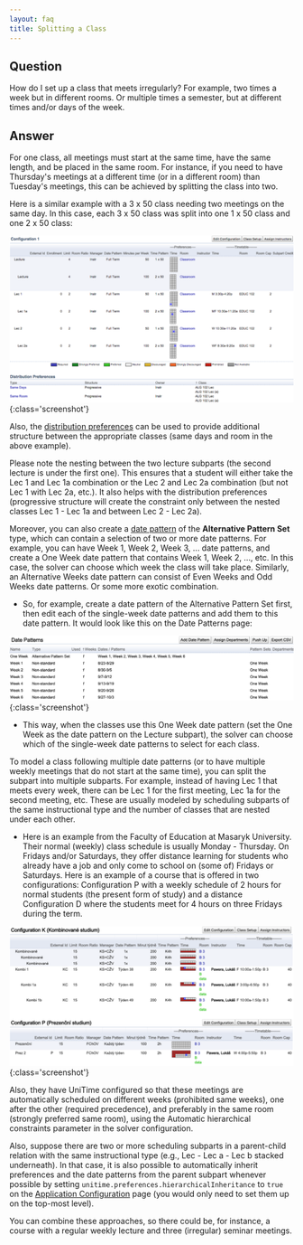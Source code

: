 ```yaml
---
layout: faq
title: Splitting a Class
---
```

## Question

How do I set up a class that meets irregularly? For example, two times a week but in different rooms. Or multiple times a semester, but at different times and/or days of the week.

## Answer

For one class, all meetings must start at the same time, have the same length, and be placed in the same room. For instance, if you need to have Thursday's meetings at a different time (or in a different room) than Tuesday's meetings, this can be achieved by splitting the class into two. 

Here is a similar example with a 3 x 50 class needing two meetings on the same day. In this case, each 3 x 50 class was split into one 1 x 50 class and one 2 x 50 class:

![Splitting a Class](images/splitting-a-class-1.png){:class='screenshot'}

Also, the [distribution preferences](../distribution-preferences) can be used to provide additional structure between the appropriate classes (same days and room in the above example).

Please note the nesting between the two lecture subparts (the second lecture is under the first one). This ensures that a student will either take the Lec 1 and Lec 1a combination or the Lec 2 and Lec 2a combination (but not Lec 1 with Lec 2a, etc.). It also helps with the distribution preferences (progressive structure will create the constraint only between the nested classes Lec 1 - Lec 1a and between Lec 2 - Lec 2a).

Moreover, you can also create a [date pattern](../date-patterns) of the **Alternative Pattern Set** type, which can contain a selection of two or more date patterns. For example, you can have Week 1, Week 2, Week 3, ... date patterns, and create a One Week date pattern that contains Week 1, Week 2, ..., etc. In this case, the solver can choose which week the class will take place. Similarly, an Alternative Weeks date pattern can consist of Even Weeks and Odd Weeks date patterns. Or some more exotic combination.


* So, for example, create a date pattern of the Alternative Pattern Set first, then edit each of the single-week date patterns and add them to this date pattern. It would look like this on the Date Patterns page:

![Splitting a Class](images/splitting-a-class-2.png){:class='screenshot'}

* This way, when the classes use this One Week date pattern (set the One Week as the date pattern on the Lecture subpart), the solver can choose which of the single-week date patterns to select for each class.

To model a class following multiple date patterns (or to have multiple weekly meetings that do not start at the same time), you can split the subpart into multiple subparts. For example, instead of having Lec 1 that meets every week, there can be Lec 1 for the first meeting, Lec 1a for the second meeting, etc. These are usually modeled by scheduling subparts of the same instructional type and the number of classes that are nested under each other.

* Here is an example from the Faculty of Education at Masaryk University. Their normal (weekly) class schedule is usually Monday - Thursday. On Fridays and/or Saturdays, they offer distance learning for students who already have a job and only come to school on (some of) Fridays or Saturdays. Here is an example of a course that is offered in two configurations: Configuration P with a weekly schedule of 2 hours for normal students (the present form of study) and a distance Configuration D where the students meet for 4 hours on three Fridays during the term.

![Splitting a Class](images/splitting-a-class-3.png){:class='screenshot'}

Also, they have UniTime configured so that these meetings are automatically scheduled on different weeks (prohibited same weeks), one after the other (required precedence), and preferably in the same room (strongly preferred same room), using the Automatic hierarchical constraints parameter in the solver configuration.

Also, suppose there are two or more scheduling subparts in a parent-child relation with the same instructional type (e.g., Lec - Lec a - Lec b stacked underneath). In that case, it is also possible to automatically inherit preferences and the date patterns from the parent subpart whenever possible by setting `unitime.preferences.hierarchicalInheritance` to `true` on the [Application Configuration](../application-configuration) page (you would only need to set them up on the top-most level).

You can combine these approaches, so there could be, for instance, a course with a regular weekly lecture and three (irregular) seminar meetings.